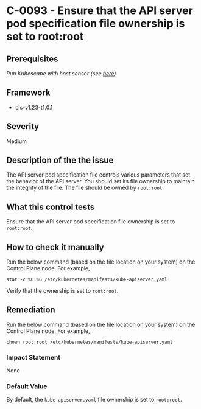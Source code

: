 # C-0093 - Ensure that the API server pod specification file ownership is set to root:root

## Prerequisites
 *Run Kubescape with host sensor (see [here](https://hub.armo.cloud/docs/host-sensor))*
 
## Framework
* cis-v1.23-t1.0.1
 
## Severity
Medium

## Description of the the issue
The API server pod specification file controls various parameters that set the behavior of the API server. You should set its file ownership to maintain the integrity of the file. The file should be owned by `root:root`.
 
## What this control tests 
Ensure that the API server pod specification file ownership is set to `root:root`.
 
## How to check it manually 
Run the below command (based on the file location on your system) on the Control Plane node. For example,

 
```
stat -c %U:%G /etc/kubernetes/manifests/kube-apiserver.yaml

```
 Verify that the ownership is set to `root:root`.
 
## Remediation
Run the below command (based on the file location on your system) on the Control Plane node. For example,

 
```
chown root:root /etc/kubernetes/manifests/kube-apiserver.yaml

```
 
### Impact Statement
None
 
### Default Value
By default, the `kube-apiserver.yaml` file ownership is set to `root:root`.
 
